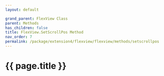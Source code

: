 ```yaml
---
layout: default

grand_parent: FlexView Class
parent: Methods
has_children: false
title: FlexView.SetScrollPos Method
nav_order: 7
permalink: /package/extension4/flexview/flexview/methods/setscrollpos
---
```

# {{ page.title }}